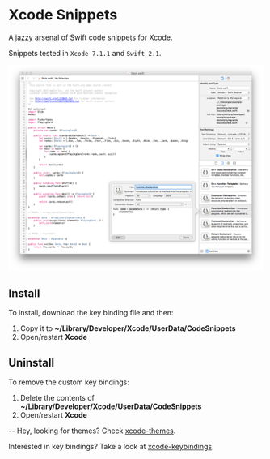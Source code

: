 # Xcode Snippets
A jazzy arsenal of Swift code snippets for Xcode.

Snippets tested in `Xcode 7.1.1` and `Swift 2.1`.

![screenshot](https://raw.githubusercontent.com/adrfer/xcode-snippets/master/Screenshot.png)

## Install

To install, download the key binding file and then:

1. Copy it to **~/Library/Developer/Xcode/UserData/CodeSnippets**
2. Open/restart **Xcode**

## Uninstall

To remove the custom key bindings:

1. Delete the contents of **~/Library/Developer/Xcode/UserData/CodeSnippets**
2. Open/restart **Xcode**

--
Hey, looking for themes? Check [xcode-themes](https://github.com/adrfer/xcode-themes).

Interested in key bindings? Take a look at [xcode-keybindings](https://github.com/adrfer/xcode-keybindings).